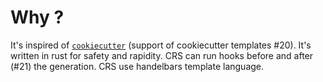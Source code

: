 # Why ?

It's inspired of [`cookiecutter`](https://github.com/cookiecutter) (support of cookiecutter templates #20). It's written in rust for safety and rapidity. CRS can run hooks before and after (#21) the generation. CRS use handelbars template language.

